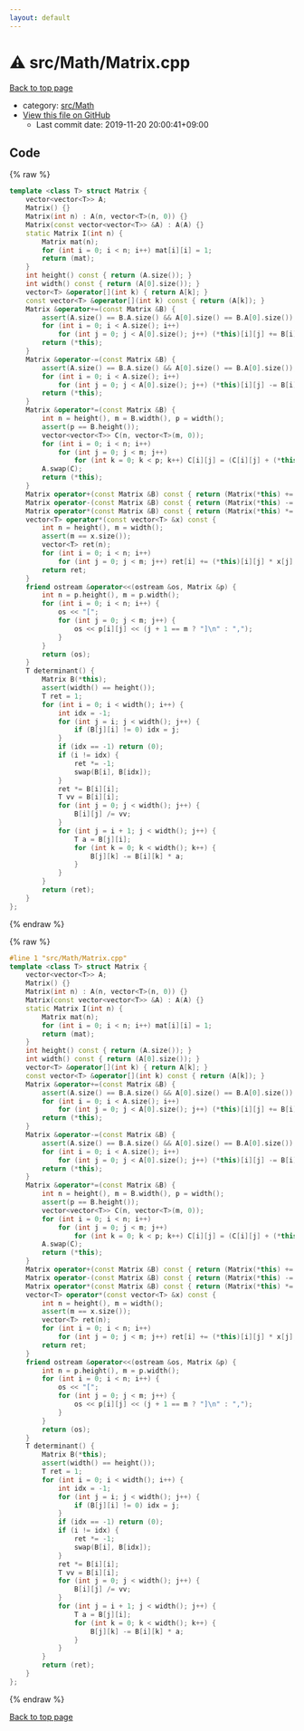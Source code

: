 ```yaml
---
layout: default
---
```


<!-- mathjax config similar to math.stackexchange -->
<script type="text/javascript" async
  src="https://cdnjs.cloudflare.com/ajax/libs/mathjax/2.7.5/MathJax.js?config=TeX-MML-AM_CHTML">
</script>
<script type="text/x-mathjax-config">
  MathJax.Hub.Config({
    TeX: { equationNumbers: { autoNumber: "AMS" }},
    tex2jax: {
      inlineMath: [ ['$','$'] ],
      processEscapes: true
    },
    "HTML-CSS": { matchFontHeight: false },
    displayAlign: "left",
    displayIndent: "2em"
  });
</script>

<script type="text/javascript" src="https://cdnjs.cloudflare.com/ajax/libs/jquery/3.4.1/jquery.min.js"></script>
<script src="https://cdn.jsdelivr.net/npm/jquery-balloon-js@1.1.2/jquery.balloon.min.js" integrity="sha256-ZEYs9VrgAeNuPvs15E39OsyOJaIkXEEt10fzxJ20+2I=" crossorigin="anonymous"></script>
<script type="text/javascript" src="../../../assets/js/copy-button.js"></script>
<link rel="stylesheet" href="../../../assets/css/copy-button.css" />


# :warning: src/Math/Matrix.cpp

<a href="../../../index.html">Back to top page</a>

* category: <a href="../../../index.html#64f6d80a21cfb0c7e1026d02dde4f7fa">src/Math</a>
* <a href="{{ site.github.repository_url }}/blob/master/src/Math/Matrix.cpp">View this file on GitHub</a>
    - Last commit date: 2019-11-20 20:00:41+09:00




## Code

<a id="unbundled"></a>
{% raw %}
```cpp
template <class T> struct Matrix {
    vector<vector<T>> A;
    Matrix() {}
    Matrix(int n) : A(n, vector<T>(n, 0)) {}
    Matrix(const vector<vector<T>> &A) : A(A) {}
    static Matrix I(int n) {
        Matrix mat(n);
        for (int i = 0; i < n; i++) mat[i][i] = 1;
        return (mat);
    }
    int height() const { return (A.size()); }
    int width() const { return (A[0].size()); }
    vector<T> &operator[](int k) { return A[k]; }
    const vector<T> &operator[](int k) const { return (A[k]); }
    Matrix &operator+=(const Matrix &B) {
        assert(A.size() == B.A.size() && A[0].size() == B.A[0].size());
        for (int i = 0; i < A.size(); i++)
            for (int j = 0; j < A[0].size(); j++) (*this)[i][j] += B[i][j];
        return (*this);
    }
    Matrix &operator-=(const Matrix &B) {
        assert(A.size() == B.A.size() && A[0].size() == B.A[0].size());
        for (int i = 0; i < A.size(); i++)
            for (int j = 0; j < A[0].size(); j++) (*this)[i][j] -= B[i][j];
        return (*this);
    }
    Matrix &operator*=(const Matrix &B) {
        int n = height(), m = B.width(), p = width();
        assert(p == B.height());
        vector<vector<T>> C(n, vector<T>(m, 0));
        for (int i = 0; i < n; i++)
            for (int j = 0; j < m; j++)
                for (int k = 0; k < p; k++) C[i][j] = (C[i][j] + (*this)[i][k] * B[k][j]);
        A.swap(C);
        return (*this);
    }
    Matrix operator+(const Matrix &B) const { return (Matrix(*this) += B); }
    Matrix operator-(const Matrix &B) const { return (Matrix(*this) -= B); }
    Matrix operator*(const Matrix &B) const { return (Matrix(*this) *= B); }
    vector<T> operator*(const vector<T> &x) const {
        int n = height(), m = width();
        assert(m == x.size());
        vector<T> ret(n);
        for (int i = 0; i < n; i++)
            for (int j = 0; j < m; j++) ret[i] += (*this)[i][j] * x[j];
        return ret;
    }
    friend ostream &operator<<(ostream &os, Matrix &p) {
        int n = p.height(), m = p.width();
        for (int i = 0; i < n; i++) {
            os << "[";
            for (int j = 0; j < m; j++) {
                os << p[i][j] << (j + 1 == m ? "]\n" : ",");
            }
        }
        return (os);
    }
    T determinant() {
        Matrix B(*this);
        assert(width() == height());
        T ret = 1;
        for (int i = 0; i < width(); i++) {
            int idx = -1;
            for (int j = i; j < width(); j++) {
                if (B[j][i] != 0) idx = j;
            }
            if (idx == -1) return (0);
            if (i != idx) {
                ret *= -1;
                swap(B[i], B[idx]);
            }
            ret *= B[i][i];
            T vv = B[i][i];
            for (int j = 0; j < width(); j++) {
                B[i][j] /= vv;
            }
            for (int j = i + 1; j < width(); j++) {
                T a = B[j][i];
                for (int k = 0; k < width(); k++) {
                    B[j][k] -= B[i][k] * a;
                }
            }
        }
        return (ret);
    }
};

```
{% endraw %}

<a id="bundled"></a>
{% raw %}
```cpp
#line 1 "src/Math/Matrix.cpp"
template <class T> struct Matrix {
    vector<vector<T>> A;
    Matrix() {}
    Matrix(int n) : A(n, vector<T>(n, 0)) {}
    Matrix(const vector<vector<T>> &A) : A(A) {}
    static Matrix I(int n) {
        Matrix mat(n);
        for (int i = 0; i < n; i++) mat[i][i] = 1;
        return (mat);
    }
    int height() const { return (A.size()); }
    int width() const { return (A[0].size()); }
    vector<T> &operator[](int k) { return A[k]; }
    const vector<T> &operator[](int k) const { return (A[k]); }
    Matrix &operator+=(const Matrix &B) {
        assert(A.size() == B.A.size() && A[0].size() == B.A[0].size());
        for (int i = 0; i < A.size(); i++)
            for (int j = 0; j < A[0].size(); j++) (*this)[i][j] += B[i][j];
        return (*this);
    }
    Matrix &operator-=(const Matrix &B) {
        assert(A.size() == B.A.size() && A[0].size() == B.A[0].size());
        for (int i = 0; i < A.size(); i++)
            for (int j = 0; j < A[0].size(); j++) (*this)[i][j] -= B[i][j];
        return (*this);
    }
    Matrix &operator*=(const Matrix &B) {
        int n = height(), m = B.width(), p = width();
        assert(p == B.height());
        vector<vector<T>> C(n, vector<T>(m, 0));
        for (int i = 0; i < n; i++)
            for (int j = 0; j < m; j++)
                for (int k = 0; k < p; k++) C[i][j] = (C[i][j] + (*this)[i][k] * B[k][j]);
        A.swap(C);
        return (*this);
    }
    Matrix operator+(const Matrix &B) const { return (Matrix(*this) += B); }
    Matrix operator-(const Matrix &B) const { return (Matrix(*this) -= B); }
    Matrix operator*(const Matrix &B) const { return (Matrix(*this) *= B); }
    vector<T> operator*(const vector<T> &x) const {
        int n = height(), m = width();
        assert(m == x.size());
        vector<T> ret(n);
        for (int i = 0; i < n; i++)
            for (int j = 0; j < m; j++) ret[i] += (*this)[i][j] * x[j];
        return ret;
    }
    friend ostream &operator<<(ostream &os, Matrix &p) {
        int n = p.height(), m = p.width();
        for (int i = 0; i < n; i++) {
            os << "[";
            for (int j = 0; j < m; j++) {
                os << p[i][j] << (j + 1 == m ? "]\n" : ",");
            }
        }
        return (os);
    }
    T determinant() {
        Matrix B(*this);
        assert(width() == height());
        T ret = 1;
        for (int i = 0; i < width(); i++) {
            int idx = -1;
            for (int j = i; j < width(); j++) {
                if (B[j][i] != 0) idx = j;
            }
            if (idx == -1) return (0);
            if (i != idx) {
                ret *= -1;
                swap(B[i], B[idx]);
            }
            ret *= B[i][i];
            T vv = B[i][i];
            for (int j = 0; j < width(); j++) {
                B[i][j] /= vv;
            }
            for (int j = i + 1; j < width(); j++) {
                T a = B[j][i];
                for (int k = 0; k < width(); k++) {
                    B[j][k] -= B[i][k] * a;
                }
            }
        }
        return (ret);
    }
};

```
{% endraw %}

<a href="../../../index.html">Back to top page</a>

